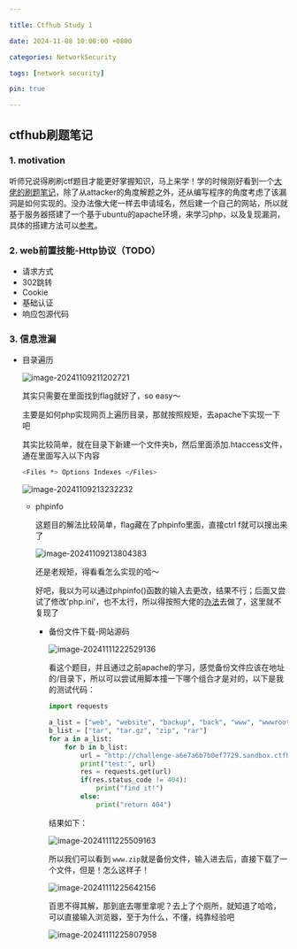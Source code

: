 ```yaml
---

title: Ctfhub Study 1

date: 2024-11-08 10:00:00 +0800

categories: NetworkSecurity

tags: [network security]

pin: true

---
```


## ctfhub刷题笔记

### 1. motivation

​	听师兄说得刷刷ctf题目才能更好掌握知识，马上来学！学的时候刚好看到一个[大佬的刷题笔记](https://wuuconix.link/2021/08/18/ctfhub/)，除了从attacker的角度解题之外，还从编写程序的角度考虑了该漏洞是如何实现的。没办法像大佬一样去申请域名，然后建一个自己的网站，所以就基于服务器搭建了一个基于ubuntu的apache环境，来学习php，以及复现漏洞，具体的搭建方法可以[参考](http://10.2.34.87:10251/posts/Ubuntu-apache2-configuration/)。

### 2. web前置技能-Http协议（TODO）

   - 请求方式
   - 302跳转
   - Cookie
   - 基础认证
   - 响应包源代码

### 3. 信息泄漏

   - 目录遍历

     ![image-20241109211202721](https://cdn.jsdelivr.net/gh/Beam-boop/cloudimages/imagesimage-20241109211202721.png)

     其实只需要在里面找到flag就好了，so easy～

     主要是如何php实现网页上遍历目录，那就按照规矩，去apache下实现一下吧

     其实比较简单，就在目录下新建一个文件夹b，然后里面添加.htaccess文件，通在里面写入以下内容

     ```bash
     <Files *> Options Indexes </Files>
     ```

     ![image-20241109213232232](https://cdn.jsdelivr.net/gh/Beam-boop/cloudimages/imagesimage-20241109213232232.png)

     - phpinfo

       这题目的解法比较简单，flag藏在了phpinfo里面，直接ctrl f就可以搜出来了

       ![image-20241109213804383](https://cdn.jsdelivr.net/gh/Beam-boop/cloudimages/imagesimage-20241109213804383.png)

       还是老规矩，得看看怎么实现的哈～

       好吧，我以为可以通过phpinfo()函数的输入去更改，结果不行；后面又尝试了修改'php.ini'，也不太行，所以得按照大佬的[办法](https://wuuconix.link/2021/08/18/ctfhub/#phpinfo)去做了，这里就不复现了
      
       - 备份文件下载-网站源码
       
         ![image-20241111222529136](https://cdn.jsdelivr.net/gh/Beam-boop/cloudimages/imagesimage-20241111222529136.png)
       
         看这个题目，并且通过之前apache的学习，感觉备份文件应该在地址的/目录下，所以可以尝试用脚本撞一下哪个组合才是对的，以下是我的测试代码：
       
         ```python
         import requests
         
         a_list = ["web", "website", "backup", "back", "www", "wwwroot", "temp"]
         b_list = ["tar", "tar.gz", "zip", "rar"]
         for a in a_list:
             for b in b_list:
                 url = "http://challenge-a6e7a6b7b0ef7729.sandbox.ctfhub.com:10800/" + a + "." + b
                 print("test:", url)
                 res = requests.get(url)
                 if(res.status_code != 404):
                     print("find it!")
                 else:
                     print("return 404")
         ```
       
         结果如下：
       
         ![image-20241111225509163](https://cdn.jsdelivr.net/gh/Beam-boop/cloudimages/imagesimage-20241111225509163.png)
       
         所以我们可以看到 `www.zip`就是备份文件，输入进去后，直接下载了一个文件，但是！怎么这样子！
       
         ![image-20241111225642156](https://cdn.jsdelivr.net/gh/Beam-boop/cloudimages/imagesimage-20241111225642156.png)
       
         百思不得其解，那到底去哪里拿呢？去上了个厕所，就知道了哈哈，可以直接输入浏览器，至于为什么，不懂，纯靠经验吧
       
         ![image-20241111225807958](https://cdn.jsdelivr.net/gh/Beam-boop/cloudimages/imagesimage-20241111225807958.png)